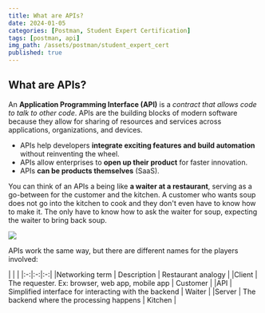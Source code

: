 ```yaml
---
title: What are APIs?
date: 2024-01-05
categories: [Postman, Student Expert Certification]
tags: [postman, api]
img_path: /assets/postman/student_expert_cert
published: true
---
```


## What are APIs?

An **Application Programming Interface (API)** is a *contract that allows code to talk to other code*. APIs are the building blocks of modern software because they allow for sharing of resources and services across applications, organizations, and devices. 
- APIs help developers **integrate exciting features and build automation** without reinventing the wheel.
- APIs allow enterprises to **open up their product** for faster innovation.
- APIs **can be products themselves** (SaaS).

You can think of an APIs a being like **a waiter at a restaurant**, serving as a go-between for the customer and the kitchen. A customer who wants soup does not go into the kitchen to cook and they don't even have to know how to make it. The only have to know how to ask the waiter for soup, expecting the waiter to bring back soup.  

![](https://whimuc.com/PwqrrQiv3tT4JsqRDkan2a/ALZWDyawVmyZ8W.png)

APIs work the same way, but there are different names for the players involved:

| | |
|:-:|:-:|:-:|
|Networking term | Description | Restaurant analogy |
|Client | The requester. Ex: browser, web app, mobile app |	Customer |
|API | Simplified interface for interacting with the backend | Waiter |
|Server | The backend where the processing happens | Kitchen |

